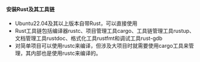 #### 安装Rust及其工具链

- Ubuntu22.04及其以上版本自带Rust，可以直接使用
- Rust工具链包括编译器rustc、项目管理工具cargo、工具链管理工具rustup、文档管理工具rustdoc、格式化工具rustfmt和调试工具rust-gdb
- 对简单项目可以使用rustc来编译，但涉及大项目时就需要使用cargo工具来管理，其内部也是使用rustc来编译的。